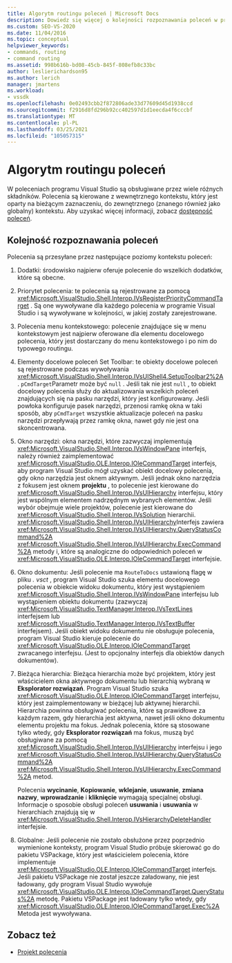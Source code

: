 ```yaml
---
title: Algorytm routingu poleceń | Microsoft Docs
description: Dowiedz się więcej o kolejności rozpoznawania poleceń w programie Visual Studio, ponieważ polecenia są obsługiwane przez różne składniki i przesyłane od najbardziej wewnętrznego do zewnętrznego kontekstu.
ms.custom: SEO-VS-2020
ms.date: 11/04/2016
ms.topic: conceptual
helpviewer_keywords:
- commands, routing
- command routing
ms.assetid: 998b616b-bd08-45cb-845f-808efb8c33bc
author: leslierichardson95
ms.author: lerich
manager: jmartens
ms.workload:
- vssdk
ms.openlocfilehash: 0e02493cbb2f872806ade33d77609d45d1938ccd
ms.sourcegitcommit: f2916d8fd296b92cc402597d1d1eecda4f6cccbf
ms.translationtype: MT
ms.contentlocale: pl-PL
ms.lasthandoff: 03/25/2021
ms.locfileid: "105057315"
---
```

# <a name="command-routing-algorithm"></a>Algorytm routingu poleceń
W poleceniach programu Visual Studio są obsługiwane przez wiele różnych składników. Polecenia są kierowane z wewnętrznego kontekstu, który jest oparty na bieżącym zaznaczeniu, do zewnętrznego (znanego również jako globalny) kontekstu. Aby uzyskać więcej informacji, zobacz [dostępność poleceń](../../extensibility/internals/command-availability.md).

## <a name="order-of-command-resolution"></a>Kolejność rozpoznawania poleceń
 Polecenia są przesyłane przez następujące poziomy kontekstu poleceń:

1. Dodatki: środowisko najpierw oferuje polecenie do wszelkich dodatków, które są obecne.

2. Priorytet polecenia: te polecenia są rejestrowane za pomocą <xref:Microsoft.VisualStudio.Shell.Interop.IVsRegisterPriorityCommandTarget> . Są one wywoływane dla każdego polecenia w programie Visual Studio i są wywoływane w kolejności, w jakiej zostały zarejestrowane.

3. Polecenia menu kontekstowego: polecenie znajdujące się w menu kontekstowym jest najpierw oferowane dla elementu docelowego polecenia, który jest dostarczany do menu kontekstowego i po nim do typowego routingu.

4. Elementy docelowe poleceń Set Toolbar: te obiekty docelowe poleceń są rejestrowane podczas wywoływania <xref:Microsoft.VisualStudio.Shell.Interop.IVsUIShell4.SetupToolbar2%2A> . `pCmdTarget`Parametr może być `null` . Jeśli tak nie jest `null` , to obiekt docelowy polecenia służy do aktualizowania wszelkich poleceń znajdujących się na pasku narzędzi, który jest konfigurowany. Jeśli powłoka konfiguruje pasek narzędzi, przenosi ramkę okna w taki sposób, aby `pCmdTarget` wszystkie aktualizacje poleceń na pasku narzędzi przepływają przez ramkę okna, nawet gdy nie jest ona skoncentrowana.

5. Okno narzędzi: okna narzędzi, które zazwyczaj implementują <xref:Microsoft.VisualStudio.Shell.Interop.IVsWindowPane> interfejs, należy również zaimplementować <xref:Microsoft.VisualStudio.OLE.Interop.IOleCommandTarget> interfejs, aby program Visual Studio mógł uzyskać obiekt docelowy polecenia, gdy okno narzędzia jest oknem aktywnym. Jeśli jednak okno narzędzia z fokusem jest oknem **projektu** , to polecenie jest kierowane do <xref:Microsoft.VisualStudio.Shell.Interop.IVsUIHierarchy> interfejsu, który jest wspólnym elementem nadrzędnym wybranych elementów. Jeśli wybór obejmuje wiele projektów, polecenie jest kierowane do <xref:Microsoft.VisualStudio.Shell.Interop.IVsSolution> hierarchii. <xref:Microsoft.VisualStudio.Shell.Interop.IVsUIHierarchy>Interfejs zawiera <xref:Microsoft.VisualStudio.Shell.Interop.IVsUIHierarchy.QueryStatusCommand%2A> <xref:Microsoft.VisualStudio.Shell.Interop.IVsUIHierarchy.ExecCommand%2A> metody i, które są analogiczne do odpowiednich poleceń w <xref:Microsoft.VisualStudio.OLE.Interop.IOleCommandTarget> interfejsie.

6. Okno dokumentu: Jeśli polecenie ma `RouteToDocs` ustawioną flagę w pliku *. vsct* , program Visual Studio szuka elementu docelowego polecenia w obiekcie widoku dokumentu, który jest wystąpieniem <xref:Microsoft.VisualStudio.Shell.Interop.IVsWindowPane> interfejsu lub wystąpieniem obiektu dokumentu (zazwyczaj <xref:Microsoft.VisualStudio.TextManager.Interop.IVsTextLines> interfejsem lub <xref:Microsoft.VisualStudio.TextManager.Interop.IVsTextBuffer> interfejsem). Jeśli obiekt widoku dokumentu nie obsługuje polecenia, program Visual Studio kieruje polecenie do <xref:Microsoft.VisualStudio.OLE.Interop.IOleCommandTarget> zwracanego interfejsu. (Jest to opcjonalny interfejs dla obiektów danych dokumentów).

7. Bieżąca hierarchia: Bieżąca hierarchia może być projektem, który jest właścicielem okna aktywnego dokumentu lub hierarchią wybraną w **Eksplorator rozwiązań**. Program Visual Studio szuka <xref:Microsoft.VisualStudio.OLE.Interop.IOleCommandTarget> interfejsu, który jest zaimplementowany w bieżącej lub aktywnej hierarchii. Hierarchia powinna obsługiwać polecenia, które są prawidłowe za każdym razem, gdy hierarchia jest aktywna, nawet jeśli okno dokumentu elementu projektu ma fokus. Jednak polecenia, które są stosowane tylko wtedy, gdy **Eksplorator rozwiązań** ma fokus, muszą być obsługiwane za pomocą <xref:Microsoft.VisualStudio.Shell.Interop.IVsUIHierarchy> interfejsu i jego <xref:Microsoft.VisualStudio.Shell.Interop.IVsUIHierarchy.QueryStatusCommand%2A> <xref:Microsoft.VisualStudio.Shell.Interop.IVsUIHierarchy.ExecCommand%2A> metod.

     Polecenia **wycinanie**, **Kopiowanie**, **wklejanie**, **usuwanie**, **zmiana nazwy**, **wprowadzanie** i **kliknięcie** wymagają specjalnej obsługi. Informacje o sposobie obsługi poleceń **usuwania** i **usuwania** w hierarchiach znajdują się w <xref:Microsoft.VisualStudio.Shell.Interop.IVsHierarchyDeleteHandler> interfejsie.

8. Globalne: Jeśli polecenie nie zostało obsłużone przez poprzednio wymienione konteksty, program Visual Studio próbuje skierować go do pakietu VSPackage, który jest właścicielem polecenia, które implementuje <xref:Microsoft.VisualStudio.OLE.Interop.IOleCommandTarget> interfejs. Jeśli pakietu VSPackage nie został jeszcze załadowany, nie jest ładowany, gdy program Visual Studio wywołuje <xref:Microsoft.VisualStudio.OLE.Interop.IOleCommandTarget.QueryStatus%2A> metodę. Pakietu VSPackage jest ładowany tylko wtedy, gdy <xref:Microsoft.VisualStudio.OLE.Interop.IOleCommandTarget.Exec%2A> Metoda jest wywoływana.

## <a name="see-also"></a>Zobacz też
- [Projekt polecenia](../../extensibility/internals/command-design.md)
